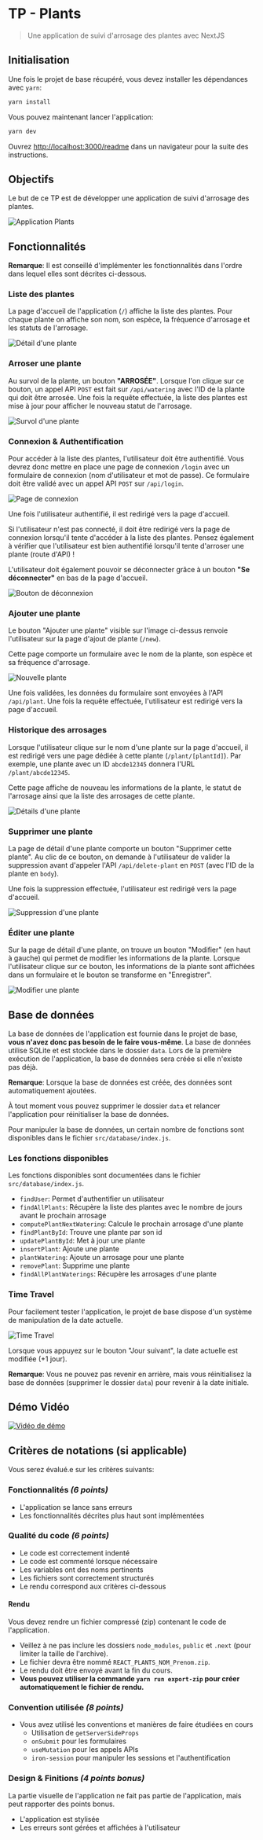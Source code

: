 # TP - Plants

> Une application de suivi d'arrosage des plantes avec NextJS

## Initialisation

Une fois le projet de base récupéré, vous devez installer les dépendances avec `yarn`:

```bash
yarn install
```

Vous pouvez maintenant lancer l'application:

```bash
yarn dev
```

Ouvrez [http://localhost:3000/readme]() dans un navigateur pour la suite des instructions.

## Objectifs

Le but de ce TP est de développer une application de suivi d'arrosage des plantes.

![Application Plants](./public/plants-app.png)

## Fonctionnalités

**Remarque**: Il est conseillé d'implémenter les fonctionnalités dans l'ordre dans lequel elles sont décrites ci-dessous.

### Liste des plantes

La page d'accueil de l'application (`/`) affiche la liste des plantes.
Pour chaque plante on affiche son nom, son espèce, la fréquence d'arrosage et les statuts de l'arrosage.

![Détail d'une plante](./public/plant-item.png)

### Arroser une plante

Au survol de la plante, un bouton **"ARROSÉE"**.
Lorsque l'on clique sur ce bouton, un appel API `POST` est fait sur `/api/watering` avec l'ID de la plante qui doit être arrosée.
Une fois la requête effectuée, la liste des plantes est mise à jour pour afficher le nouveau statut de l'arrosage.

![Survol d'une plante](./public/plant-item-hover.png)

### Connexion & Authentification

Pour accéder à la liste des plantes, l'utilisateur doit être authentifié.
Vous devrez donc mettre en place une page de connexion `/login` avec un formulaire de connexion (nom d'utilisateur et mot de passe).
Ce formulaire doit être validé avec un appel API `POST` sur `/api/login`.

![Page de connexion](./public/login.png)

Une fois l'utilisateur authentifié, il est redirigé vers la page d'accueil.

Si l'utilisateur n'est pas connecté, il doit être redirigé vers la page de connexion lorsqu'il tente d'accéder à la liste des plantes.
Pensez également à vérifier que l'utilisateur est bien authentifié lorsqu'il tente d'arroser une plante (route d'API) !

L'utilisateur doit également pouvoir se déconnecter grâce à un bouton **"Se déconnecter"** en bas de la page d'accueil.

![Bouton de déconnexion](./public/logout.png)

### Ajouter une plante

Le bouton "Ajouter une plante" visible sur l'image ci-dessus renvoie l'utilisateur sur la page d'ajout de plante (`/new`).

Cette page comporte un formulaire avec le nom de la plante, son espèce et sa fréquence d'arrosage.

![Nouvelle plante](./public/new-plant.png)

Une fois validées, les données du formulaire sont envoyées à l'API `/api/plant`. Une fois la requête effectuée, l'utilisateur est redirigé vers la page d'accueil.

### Historique des arrosages

Lorsque l'utilisateur clique sur le nom d'une plante sur la page d'accueil, il est redirigé vers une page dédiée à cette plante (`/plant/[plantId]`). Par exemple, une plante avec un ID `abcde12345` donnera l'URL `/plant/abcde12345`.

Cette page affiche de nouveau les informations de la plante, le statut de l'arrosage ainsi que la liste des arrosages de cette plante.

![Détails d'une plante](./public/plant-details.png)

### Supprimer une plante

La page de détail d'une plante comporte un bouton "Supprimer cette plante". Au clic de ce bouton, on demande à l'utilisateur de valider la suppression avant d'appeler l'API `/api/delete-plant` en `POST` (avec l'ID de la plante en `body`).

Une fois la suppression effectuée, l'utilisateur est redirigé vers la page d'accueil.

![Suppression d'une plante](./public/plant-delete.png)

### Éditer une plante

Sur la page de détail d'une plante, on trouve un bouton "Modifier" (en haut à gauche) qui permet de modifier les informations de la plante.
Lorsque l'utilisateur clique sur ce bouton, les informations de la plante sont affichées dans un formulaire et le bouton se transforme en "Enregistrer".

![Modifier une plante](./public/plant-edit.png)

## Base de données

La base de données de l'application est fournie dans le projet de base, **vous n'avez donc pas besoin de le faire vous-même**.
La base de données utilise SQLite et est stockée dans le dossier `data`. Lors de la première exécution de l'application, la base de données sera créée si elle n'existe pas déjà.

**Remarque**: Lorsque la base de données est créée, des données sont automatiquement ajoutées.

À tout moment vous pouvez supprimer le dossier `data` et relancer l'application pour réinitialiser la base de données.

Pour manipuler la base de données, un certain nombre de fonctions sont disponibles dans le fichier `src/database/index.js`.

### Les fonctions disponibles

Les fonctions disponibles sont documentées dans le fichier `src/database/index.js`.

- `findUser`: Permet d'authentifier un utilisateur
- `findAllPlants`: Récupère la liste des plantes avec le nombre de jours avant le prochain arrosage
- `computePlantNextWatering`: Calcule le prochain arrosage d'une plante
- `findPlantById`: Trouve une plante par son id
- `updatePlantById`: Met à jour une plante
- `insertPlant`: Ajoute une plante
- `plantWatering`: Ajoute un arrosage pour une plante
- `removePlant`: Supprime une plante
- `findAllPlantWaterings`: Récupère les arrosages d'une plante

### Time Travel

Pour facilement tester l'application, le projet de base dispose d'un système de manipulation de la date actuelle.

![Time Travel](./public/time-travel.png)

Lorsque vous appuyez sur le bouton "Jour suivant", la date actuelle est modifiée (+1 jour).

**Remarque**: Vous ne pouvez pas revenir en arrière, mais vous réinitialisez la base de données (supprimer le dossier `data`) pour revenir à la date initiale.

## Démo Vidéo

[![Vidéo de démo](./public/demo-thumbnail.png)](./public/demo.webm "Vidéo de démo")

## Critères de notations (si applicable)

Vous serez évalué.e sur les critères suivants:

### Fonctionnalités _(6 points)_

- L'application se lance sans erreurs
- Les fonctionnalités décrites plus haut sont implémentées

### Qualité du code _(6 points)_

- Le code est correctement indenté
- Le code est commenté lorsque nécessaire
- Les variables ont des noms pertinents
- Les fichiers sont correctement structurés
- Le rendu correspond aux critères ci-dessous

#### Rendu

Vous devez rendre un fichier compressé (zip) contenant le code de l'application.

- Veillez à ne pas inclure les dossiers `node_modules`, `public` et `.next` (pour limiter la taille de l'archive).
- Le fichier devra être nommé `REACT_PLANTS_NOM_Prenom.zip`.
- Le rendu doit être envoyé avant la fin du cours.
- **Vous pouvez utiliser la commande `yarn run export-zip` pour créer automatiquement le fichier de rendu.**

### Convention utilisée _(8 points)_

- Vous avez utilisé les conventions et manières de faire étudiées en cours
  - Utilisation de `getServerSideProps`
  - `onSubmit` pour les formulaires
  - `useMutation` pour les appels APIs
  - `iron-session` pour manipuler les sessions et l'authentification

### Design & Finitions _(4 points bonus)_

La partie visuelle de l'application ne fait pas partie de l'application, mais peut rapporter des points bonus.

- L'application est stylisée
- Les erreurs sont gérées et affichées à l'utilisateur
